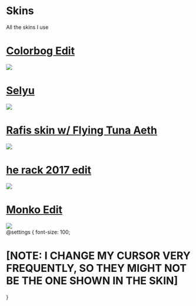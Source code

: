 # Skins
All the skins I use
# [Colorbog Edit ](https://rektygon.s-ul.eu/j7ChbvC2)
![](https://i.imgur.com/kqr6iUy.jpg)
<br>
# [Selyu](https://rektygon.s-ul.eu/jwcqinVI)
![](https://i.imgur.com/uwfrsMO.jpg)
<br>
# [Rafis skin w/ Flying Tuna Aeth](https://rektygon.s-ul.eu/WUFtnddq)
![](https://i.imgur.com/bnsAgHU.jpg)
<br>
# [he rack 2017 edit](https://rektygon.s-ul.eu/L9wppK4i)
![](https://i.imgur.com/RjZ45VI.jpg)
<br>
# [Monko Edit](https://cdn.discordapp.com/attachments/780511986462359633/783520372003045386/MonkoEdit.osk)
![](https://i.imgur.com/8tXwDP0.jpg)
<br>
@settings {
  font-size: 100;
  # [NOTE: I CHANGE MY CURSOR VERY FREQUENTLY, SO THEY MIGHT NOT BE THE ONE SHOWN IN THE SKIN]
}


